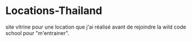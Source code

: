 # Locations-Thailand

site vitrine pour une location que j'ai réalisé avant de rejoindre la wild code school pour "m'entrainer".
